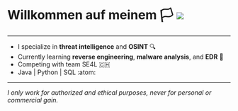 # Willkommen auf meinem :white_flag:                        ![](https://komarev.com/ghpvc/?username=yuxulu)
________________________________________________________________________________

- I specialize in **threat intelligence** and **OSINT** :mag:
- Currently learning **reverse engineering**, **malware analysis**, and **EDR** :open_book:
- Competing with team SE4L :switzerland:
- Java | Python | SQL :atom:

________________________________________________________________________________
*I only work for authorized and ethical purposes, never for personal or commercial gain.*
